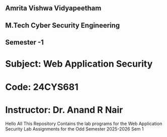 ## Amrita Vishwa Vidyapeetham 
## M.Tech Cyber Security Engineering 
## Semester -1 
# Subject: Web Application Security 
# Code: 24CYS681 
# Instructor: Dr. Anand R Nair 

Hello All 
This Repository Contains the lab programs for the Web Application Security Lab Assignments for the Odd Semester 2025-2026 Sem 1 
